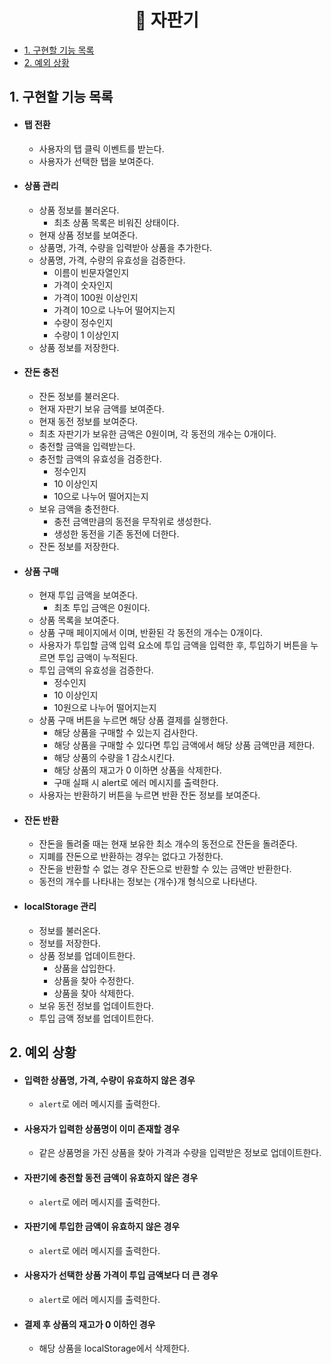<h1 align="middle">🥤 자판기</h1>

- [1. 구현할 기능 목록](#1-구현할-기능-목록)
- [2. 예외 상황](#2-예외-상황)

## 1. 구현할 기능 목록

- #### 탭 전환

  - 사용자의 탭 클릭 이벤트를 받는다.
  - 사용자가 선택한 탭을 보여준다.

- #### 상품 관리

  - 상품 정보를 불러온다.
    - 최초 상품 목록은 비워진 상태이다.
  - 현재 상품 정보를 보여준다.
  - 상품명, 가격, 수량을 입력받아 상품을 추가한다.
  - 상품명, 가격, 수량의 유효성을 검증한다.
    - 이름이 빈문자열인지
    - 가격이 숫자인지
    - 가격이 100원 이상인지
    - 가격이 10으로 나누어 떨어지는지
    - 수량이 정수인지
    - 수량이 1 이상인지
  - 상품 정보를 저장한다.

- #### 잔돈 충전

  - 잔돈 정보를 불러온다.
  - 현재 자판기 보유 금액를 보여준다.
  - 현재 동전 정보를 보여준다.
  - 최초 자판기가 보유한 금액은 0원이며, 각 동전의 개수는 0개이다.
  - 충전할 금액을 입력받는다.
  - 충전할 금액의 유효성을 검증한다.
    - 정수인지
    - 10 이상인지
    - 10으로 나누어 떨어지는지
  - 보유 금액을 충전한다.
    - 충전 금액만큼의 동전을 무작위로 생성한다.
    - 생성한 동전을 기존 동전에 더한다.
  - 잔돈 정보를 저장한다.

- #### 상품 구매

  - 현재 투입 금액을 보여준다.
    - 최초 투입 금액은 0원이다.
  - 상품 목록을 보여준다.
  - 상품 구매 페이지에서 이며, 반환된 각 동전의 개수는 0개이다.
  - 사용자가 투입할 금액 입력 요소에 투입 금액을 입력한 후, 투입하기 버튼을 누르면 투입 금액이 누적된다.
  - 투입 금액의 유효성을 검증한다.
    - 정수인지
    - 10 이상인지
    - 10원으로 나누어 떨어지는지
  - 상품 구매 버튼을 누르면 해당 상품 결제를 실행한다.
    - 해당 상품을 구매할 수 있는지 검사한다.
    - 해당 상품을 구매할 수 있다면 투입 금액에서 해당 상품 금액만큼 제한다.
    - 해당 상품의 수량을 1 감소시킨다.
    - 해당 상품의 재고가 0 이하면 상품을 삭제한다.
    - 구매 실패 시 alert로 에러 메시지를 출력한다.
  - 사용자는 반환하기 버튼을 누르면 반환 잔돈 정보를 보여준다.

- #### 잔돈 반환

  - 잔돈을 돌려줄 때는 현재 보유한 최소 개수의 동전으로 잔돈을 돌려준다.
  - 지폐를 잔돈으로 반환하는 경우는 없다고 가정한다.
  - 잔돈을 반환할 수 없는 경우 잔돈으로 반환할 수 있는 금액만 반환한다.
  - 동전의 개수를 나타내는 정보는 {개수}개 형식으로 나타낸다.

- #### localStorage 관리

  - 정보를 불러온다.
  - 정보를 저장한다.
  - 상품 정보를 업데이트한다.
    - 상품을 삽입한다.
    - 상품을 찾아 수정한다.
    - 상품을 찾아 삭제한다.
  - 보유 동전 정보를 업데이트한다.
  - 투입 금액 정보를 업데이트한다.

## 2. 예외 상황

- #### 입력한 상품명, 가격, 수량이 유효하지 않은 경우

  - `alert`로 에러 메시지를 출력한다.

- #### 사용자가 입력한 상품명이 이미 존재할 경우

  - 같은 상품명을 가진 상품을 찾아 가격과 수량을 입력받은 정보로 업데이트한다.

- #### 자판기에 충전할 동전 금액이 유효하지 않은 경우

  - `alert`로 에러 메시지를 출력한다.

- #### 자판기에 투입한 금액이 유효하지 않은 경우

  - `alert`로 에러 메시지를 출력한다.

- #### 사용자가 선택한 상품 가격이 투입 금액보다 더 큰 경우

  - `alert`로 에러 메시지를 출력한다.

- #### 결제 후 상품의 재고가 0 이하인 경우

  - 해당 상품을 localStorage에서 삭제한다.
